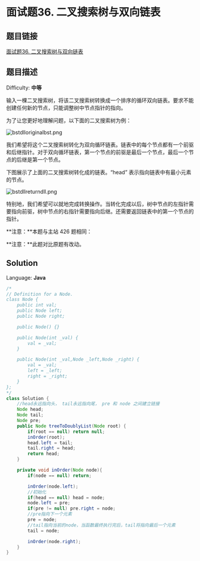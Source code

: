 # 面试题36. 二叉搜索树与双向链表

## 题目链接

[面试题36\. 二叉搜索树与双向链表](https://leetcode-cn.com/problems/er-cha-sou-suo-shu-yu-shuang-xiang-lian-biao-lcof/)

## 题目描述

Difficulty: **中等**

输入一棵二叉搜索树，将该二叉搜索树转换成一个排序的循环双向链表。要求不能创建任何新的节点，只能调整树中节点指针的指向。

为了让您更好地理解问题，以下面的二叉搜索树为例：

![bstdlloriginalbst.png](https://assets.leetcode.com/uploads/2018/10/12/bstdlloriginalbst.png)

我们希望将这个二叉搜索树转化为双向循环链表。链表中的每个节点都有一个前驱和后继指针。对于双向循环链表，第一个节点的前驱是最后一个节点，最后一个节点的后继是第一个节点。

下图展示了上面的二叉搜索树转化成的链表。“head” 表示指向链表中有最小元素的节点。

![bstdllreturndll.png](https://assets.leetcode.com/uploads/2018/10/12/bstdllreturndll.png)

特别地，我们希望可以就地完成转换操作。当转化完成以后，树中节点的左指针需要指向前驱，树中节点的右指针需要指向后继。还需要返回链表中的第一个节点的指针。

**注意：**本题与主站 426 题相同：

**注意：**此题对比原题有改动。

## Solution

Language: **Java**

```java
​/*
// Definition for a Node.
class Node {
    public int val;
    public Node left;
    public Node right;

    public Node() {}

    public Node(int _val) {
        val = _val;
    }

    public Node(int _val,Node _left,Node _right) {
        val = _val;
        left = _left;
        right = _right;
    }
};
*/
class Solution {
    //head永远指向头， tail永远指向尾， pre 和 node 之间建立链接
    Node head;
    Node tail;
    Node pre;
    public Node treeToDoublyList(Node root) {
        if(root == null) return null;
        inOrder(root);
        head.left = tail;
        tail.right = head;
        return head;
    }

    private void inOrder(Node node){
        if(node == null) return;

        inOrder(node.left);
        //初始化
        if(head == null) head = node;
        node.left = pre;
        if(pre != null) pre.right = node;
        //pre指向下一个元素
        pre = node;
        //tail指向当前的node，当函数最终执行完后，tail将指向最后一个元素
        tail = node;

        inOrder(node.right);
    }
}
```